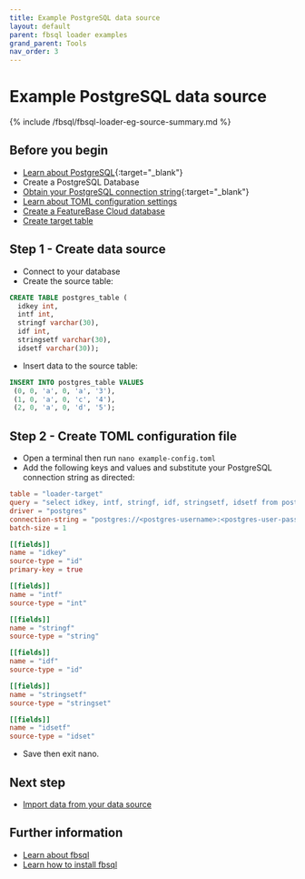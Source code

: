 ```yaml
---
title: Example PostgreSQL data source
layout: default
parent: fbsql loader examples
grand_parent: Tools
nav_order: 3
---
```


# Example PostgreSQL data source

{% include /fbsql/fbsql-loader-eg-source-summary.md %}

## Before you begin

* [Learn about PostgreSQL](https://www.postgresql.org/docs/){:target="_blank"}
* Create a PostgreSQL Database
* [Obtain your PostgreSQL connection string](https://www.postgresql.org/docs/current/libpq-connect.html#LIBPQ-CONNSTRING-URIS){:target="_blank"}
* [Learn about TOML configuration settings](/docs/tools/fbsql/fbsql-loader-command)
* [Create a FeatureBase Cloud database](/docs/cloud/cloud-databases/cloud-db-manage)
* [Create target table](/docs/sql-guide/examples/sql-eg-table/sql-eg-table-create-impala-postgres)

## Step 1 - Create data source

* Connect to your database
* Create the source table:

```sql
CREATE TABLE postgres_table (
  idkey int,
  intf int,
  stringf varchar(30),
  idf int,
  stringsetf varchar(30),
  idsetf varchar(30));
```

* Insert data to the source table:

```sql
INSERT INTO postgres_table VALUES
 (0, 0, 'a', 0, 'a', '3'),
 (1, 0, 'a', 0, 'c', '4'),
 (2, 0, 'a', 0, 'd', '5');
```

## Step 2 - Create TOML configuration file

* Open a terminal then run `nano example-config.toml`
* Add the following keys and values and substitute your PostgreSQL connection string as directed:

```toml
table = "loader-target"
query = "select idkey, intf, stringf, idf, stringsetf, idsetf from postgres_table;"
driver = "postgres"
connection-string = "postgres://<postgres-username>:<postgres-user-password>@localhost:5432/mydatabase?sslmode=disable"
batch-size = 1

[[fields]]
name = "idkey"
source-type = "id"
primary-key = true

[[fields]]
name = "intf"
source-type = "int"

[[fields]]
name = "stringf"
source-type = "string"

[[fields]]
name = "idf"
source-type = "id"

[[fields]]
name = "stringsetf"
source-type = "stringset"

[[fields]]
name = "idsetf"
source-type = "idset"
```

* Save then exit nano.

## Next step

* [Import data from your data source](/docs/tools/fbsql-examples/fbsql-eg-ingest.md )

## Further information
* [Learn about fbsql](/docs/tools/fbsql/fbsql-home)
* [Learn how to install fbsql](/docs/tools/fbsql/fbsql-install)
